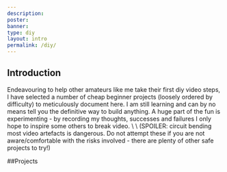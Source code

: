 ```yaml
---
description:
poster:
banner:
type: diy
layout: intro
permalink: /diy/
---
```


## Introduction

Endeavouring to help other amateurs like me take their first diy video steps, I have selected a number of cheap beginner projects (loosely ordered by difficulty) to meticulously document here. I am still learning and can by no means tell you the definitive way to build anything. A huge part of the fun is experimenting - by recording my thoughts, successes and failures I only hope to inspire some others to break video.
 \\
 \\
 (SPOILER: circuit bending most video artefacts is dangerous. Do not attempt these if you are not aware/comfortable with the risks involved - there are plenty of other safe projects to try!)

##Projects


